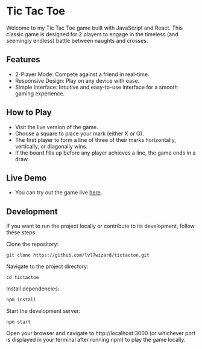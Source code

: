 # Tic Tac Toe

Welcome to my Tic Tac Toe game built with JavaScript and React. This classic game is designed for 2 players to engage in the timeless (and seemingly endless) battle between naughts and crosses.

## Features
- 2-Player Mode: Compete against a friend in real-time.
- Responsive Design: Play on any device with ease.
- Simple Interface: Intuitive and easy-to-use interface for a smooth gaming experience.

## How to Play
- Visit the live version of the game.
- Choose a square to place your mark (either X or O).
- The first player to form a line of three of their marks horizontally, vertically, or diagonally wins.
- If the board fills up before any player achieves a line, the game ends in a draw.

## Live Demo
- You can try out the game live [here](https://tictactoedj.netlify.app/).

## Development
If you want to run the project locally or contribute to its development, follow these steps:

Clone the repository:
```
git clone https://github.com/lvl7wizard/tictactoe.git
```
Navigate to the project directory:
```
cd tictactoe
```
Install dependencies:
```
npm install
```
Start the development server:
```
npm start
```
Open your browser and navigate to http://localhost:3000 (or whichever port is displayed in your terminal after running npm) to play the game locally.
